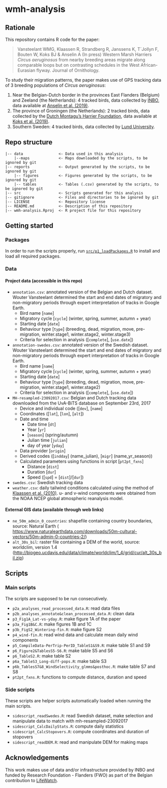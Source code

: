# wmh-analysis

## Rationale

This repository contains R code for the paper:

> Vansteelant WMG, Klaassen R, Strandberg R, Janssens K, T´Jollyn F, Bouten W, Koks BJ & Anselin A (In press) Western Marsh Harriers _Circus aeruginosus_ from nearby breeding areas migrate along comparable loops but on contrasting schedules in the West African-Eurasian flyway. Journal of Ornithology.

To study their migration patterns, the paper makes use of GPS tracking data of 3 breeding populations of _Circus aeruginosus_:

1. Near the Belgian-Dutch border in the provinces East Flanders (Belgium) and Zeeland (the Netherlands): 4 tracked birds, 
data collected by [INBO](www.inbo.be/en), data available at [Anselin et al. (2019)](http://doi.org/10.5281/zenodo.3532941).
2. The province of Groningen (the Netherlands): 2 tracked birds, data collected by the 
[Dutch Montagu’s Harrier Foundation](http://werkgroepgrauwekiekendief.nl/), data available at [Koks et al. (2019)](http://doi.org/10.5281/zenodo.3552508).
3. Southern Sweden: 4 tracked birds, data collected by [Lund University](https://www.lunduniversity.lu.se/).

## Repo structure

```
|-- data                <- Data used in this analysis
    |--maps             <- Maps downloaded by the scripts, to be ignored by git
|-- reports             <- Output generated by the scripts, to be ignored by git
    |-- figures         <- Figures generated by the scripts, to be ignored by git
    |-- tables          <- Tables (.csv) generated by the scripts, to be ignored by git
|-- src                 <- Scripts generated for this analysis
|-- gitignore           <- Files and directories to be ignored by git
|-- LICENSE             <- Repository license
|-- README.md           <- Description of this repository
|-- wmh-analysis.Rproj  <- R project file for this repository
```

## Getting started

### Packages

In order to run the scripts properly, run [`src/p1_loadPackages.R`](src/p1_loadPackages.R) to install and load all required packages.

### Data

#### Project data (accessible in this repo)

- `annotation.csv`: annotated version of the Belgian and Dutch dataset. Wouter Vansteelant determined the start and end dates of migratory and non-migratory periods through expert interpretation of tracks in Google Earth.
    - Bird name [`name`]
	- Migratory cycle [`cycle`] (winter, spring, summer, autumn + year)
	- Starting date [`date`]
    - Behaviour type [`type`] (breeding, dead, migration, move, pre-migration, winter.stage1, winter.stage2, winter.stage3)
    - Criteria for selection in analysis ([`complete`], [`use.date`])
- `annotation-swedes.csv`: annotated version of the Swedish dataset. Wouter Vansteelant determined the start and end dates of migratory and non-migratory periods through expert interpretation of tracks in Google Earth.
    - Bird name [`name`]
	- Migratory cycle [`cycle`] (winter, spring, summer, autumn + year)
	- Starting date [`date`]
    - Behaviour type [`type`] (breeding, dead, migration, move, pre-migration, winter.stage1, winter.stage2)
    - Criteria for selection in analysis ([`complete`], [`use.date`])
- `MH-resampled-23092017.csv`: Belgian and Dutch tracking data downloaded from the UvA-BiTS database on September 23rd, 2017
	- Device and individual code ([`dev`], [`name`]
	- Coordinates ([`lat`], [`lon`], [`alt`])
	- Date and time
		- Date time [`dt`]
		- Year [`yr`]
		- [`season`] (spring/autumn)
		- Julian time [`julian`]
		- day of year [`yday`]
	- Data provider [`origin`]
	- Derived codes ([`indday`] (name_julian), [`migr`] (name_yr_season))
	- Calculated parameters using functions in script [`pt2pt_fxns`]
		- Distance [`dist`]
		- Duration [`dur`]
		- Speed ([`spd`] = [`dist`]/[`dur`])		 
- `swedes.csv`: Swedish tracking data
- `weather.csv`: daily tailwind conditions calculated using the method of [Klaassen et al. (2010)](https://doi.org/10.1111/j.1600-048X.2010.05058.x). u- and v-wind components were obtained from the NOAA NCEP global atmospheric reanalysis model.

#### External GIS data (available through web links)

- `ne_50m_admin_0_countries`: shapefile containing country boundaries, source: Natural Earth ( https://www.naturalearthdata.com/downloads/50m-cultural-vectors/50m-admin-0-countries-2/)
- `alt_30s_bil`: raster file containing a DEM of the world, source: worldclim, version 1.4 (http://biogeo.ucdavis.edu/data/climate/worldclim/1_4/grid/cur/alt_30s_bil.zip)

## Scripts

### Main scripts

The scripts are supposed to be run consecutively.

- `p2a_analyses_read_processed_data.R`: read data files
- `p2b_analyses_annotate&clean_processed_data.R`: clean data
- `p3_Fig1A_Lat-vs-yday.R`: make figure 1A of the paper
- `p3a_Fig1B&C.R`: make figures 1B and 1C
- `p3b_FigS2_Wintering-fin.R`: make figure S2
- `p4_wind-fin.R`: read wind data and calculate mean daily wind components
- `p5_CompileData-PerTrip-PerID_TableS1&S9.R`: make table S1 and S9
- `p6_Figure2&TablesS5-S6.R`: make table S5 and S6
- `p6_TableS2.R`: make table S2
- `p6a_TableS3_Long-diff-pops.R`: make table S3
- `p6b_TablesS7&8_WindSelectivity_glmms&posthoc.R`: make table S7 and S8
- `pt2pt_fxns.R`: functions to compute distance, duration and speed

### Side scripts

These scripts are helper scripts automatically loaded when running the main scripts.

- `sidescript_readSwedes.R`: read Swedish dataset, make selection and manipulate data to match with mh-resampled-23092017
- `sidescript_CalcDailyStats.R`: compute daily statistics
- `sidescript_CalcStopovers.R`: compute coordinates and duration of stopovers
- `sidescript_readDEM.R`: read and manipulate DEM for making maps

## Acknowledgements

This work makes use of data and/or infrastructure provided by INBO and funded by Research Foundation - Flanders (FWO) as part of the Belgian contribution to [LifeWatch](https://lifewatch.be).
